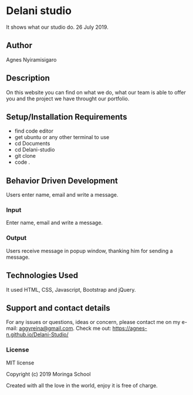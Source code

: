 # Delani studio

It shows what our studio do. 26 July 2019.

## Author

Agnes Nyiramisigaro

## Description

On this website you can find on what we do, what our team is able to offer you and the project we have throught our portfolio.

## Setup/Installation Requirements

* find code editor
* get ubuntu or any other terminal to use
* cd Documents
* cd Delani-studio
* git clone
* code .

## Behavior Driven Development

Users enter name, email and write a message.

### Input

Enter name, email and write a message.

### Output

Users receive message in popup window, thanking him for sending a message.

## Technologies Used

It used HTML, CSS, Javascript, Bootstrap and jQuery.

## Support and contact details

For any issues or questions, ideas or concern, please contact me on my e-mail: aggyreina@gmail.com.
Check me out:  https://agnes-n.github.io/Delani-Studio/

### License

MIT license

Copyright (c) 2019 Moringa School

Created with all the love in the world, enjoy it is free of charge.

